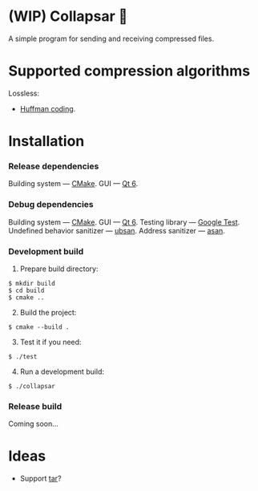 # (WIP) Collapsar 🎇

A simple program for sending and receiving compressed files.

# Supported compression algorithms

Lossless:

- [Huffman coding](https://wikipedia.org/wiki/Huffman_coding).

# Installation

### Release dependencies

Building system —  [CMake](https://en.wikipedia.org/wiki/CMake).
GUI —  [Qt 6](https://www.qt.io/product/qt6).

### Debug dependencies

Building system —  [CMake](https://en.wikipedia.org/wiki/CMake).
GUI —  [Qt 6](https://www.qt.io/product/qt6).
Testing library —  [Google Test](https://en.wikipedia.org/wiki/Google_Test).
Undefined behavior sanitizer —  [ubsan](https://github.com/gcc-mirror/gcc/tree/master/libsanitizer/ubsan).
Address sanitizer —  [asan](https://github.com/gcc-mirror/gcc/tree/master/libsanitizer/asan).

### Development build

1. Prepare build directory:

```
$ mkdir build
$ cd build
$ cmake ..
```

2. Build the project:

```
$ cmake --build .
```

3. Test it if you need:

```
$ ./test
```

4. Run a development build:

```
$ ./collapsar
```

### Release build

Coming soon...

# Ideas

- Support [tar](https://wikipedia.org/wiki/Tar_(computing))?
